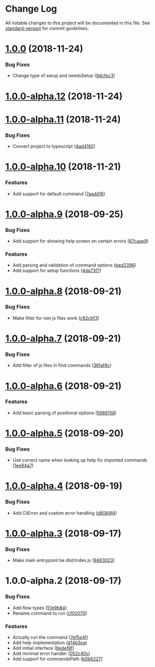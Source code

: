# Change Log

All notable changes to this project will be documented in this file. See [standard-version](https://github.com/conventional-changelog/standard-version) for commit guidelines.

<a name="1.0.0"></a>
# [1.0.0](https://github.com/relekang/args/compare/v1.0.0-alpha.12...v1.0.0) (2018-11-24)


### Bug Fixes

* Change type of setup and needsSetup ([9dcfec3](https://github.com/relekang/args/commit/9dcfec3))



<a name="1.0.0-alpha.12"></a>
# [1.0.0-alpha.12](https://github.com/relekang/args/compare/v1.0.0-alpha.11...v1.0.0-alpha.12) (2018-11-24)



<a name="1.0.0-alpha.11"></a>
# [1.0.0-alpha.11](https://github.com/relekang/args/compare/v1.0.0-alpha.10...v1.0.0-alpha.11) (2018-11-24)


### Bug Fixes

* Convert project to typescript ([4ad4160](https://github.com/relekang/args/commit/4ad4160))



<a name="1.0.0-alpha.10"></a>
# [1.0.0-alpha.10](https://github.com/relekang/args/compare/v1.0.0-alpha.9...v1.0.0-alpha.10) (2018-11-21)


### Features

* Add support for default command ([7aadd16](https://github.com/relekang/args/commit/7aadd16))



<a name="1.0.0-alpha.9"></a>
# [1.0.0-alpha.9](https://github.com/relekang/args/compare/v1.0.0-alpha.8...v1.0.0-alpha.9) (2018-09-25)


### Bug Fixes

* Add support for showing help screen on certain errors ([67caae9](https://github.com/relekang/args/commit/67caae9))


### Features

* Add parsing and validation of command options ([bed2396](https://github.com/relekang/args/commit/bed2396))
* Add support for setup functions ([4da73f7](https://github.com/relekang/args/commit/4da73f7))



<a name="1.0.0-alpha.8"></a>
# [1.0.0-alpha.8](https://github.com/relekang/args/compare/v1.0.0-alpha.7...v1.0.0-alpha.8) (2018-09-21)


### Bug Fixes

* Make filter for non js files work ([c82cbf3](https://github.com/relekang/args/commit/c82cbf3))



<a name="1.0.0-alpha.7"></a>
# [1.0.0-alpha.7](https://github.com/relekang/args/compare/v1.0.0-alpha.6...v1.0.0-alpha.7) (2018-09-21)


### Bug Fixes

* Add filter of js files in find commands ([36faf8c](https://github.com/relekang/args/commit/36faf8c))



<a name="1.0.0-alpha.6"></a>
# [1.0.0-alpha.6](https://github.com/relekang/args/compare/v1.0.0-alpha.5...v1.0.0-alpha.6) (2018-09-21)


### Features

* Add basic parsing of positional options ([5688158](https://github.com/relekang/args/commit/5688158))



<a name="1.0.0-alpha.5"></a>
# [1.0.0-alpha.5](https://github.com/relekang/args/compare/v1.0.0-alpha.4...v1.0.0-alpha.5) (2018-09-20)


### Bug Fixes

* Use correct name when looking up help for imported commands ([1ee84a7](https://github.com/relekang/args/commit/1ee84a7))



<a name="1.0.0-alpha.4"></a>
# [1.0.0-alpha.4](https://github.com/relekang/args/compare/v1.0.0-alpha.3...v1.0.0-alpha.4) (2018-09-19)


### Bug Fixes

* Add CliError and custom error handling ([d8084f4](https://github.com/relekang/args/commit/d8084f4))



<a name="1.0.0-alpha.3"></a>
# [1.0.0-alpha.3](https://github.com/relekang/args/compare/v1.0.0-alpha.2...v1.0.0-alpha.3) (2018-09-17)


### Bug Fixes

* Make main entrypoint be dist/index.js ([9483023](https://github.com/relekang/args/commit/9483023))



<a name="1.0.0-alpha.2"></a>
# 1.0.0-alpha.2 (2018-09-17)


### Bug Fixes

* Add flow types ([51e9b84](https://github.com/relekang/args/commit/51e9b84))
* Rename command to run ([cf02070](https://github.com/relekang/args/commit/cf02070))


### Features

* Actually run the command ([7ef5e4f](https://github.com/relekang/args/commit/7ef5e4f))
* Add help implementation ([d14b3ea](https://github.com/relekang/args/commit/d14b3ea))
* Add initial interface ([9edef8f](https://github.com/relekang/args/commit/9edef8f))
* Add minimal error handler ([052c40c](https://github.com/relekang/args/commit/052c40c))
* Add support for commandsPath ([b0b6227](https://github.com/relekang/args/commit/b0b6227))
